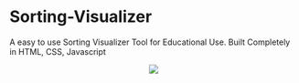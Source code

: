 # Sorting-Visualizer
A easy to use Sorting Visualizer Tool for Educational Use.
Built Completely in HTML, CSS, Javascript
<p align = "center">
  <img src = "./Postpic.png">
</p>
